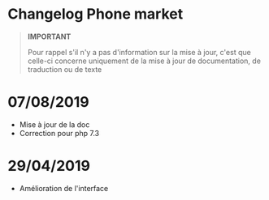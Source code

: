 # Changelog Phone market

>**IMPORTANT**
>
>Pour rappel s'il n'y a pas d'information sur la mise à jour, c'est que celle-ci concerne uniquement de la mise à jour de documentation, de traduction ou de texte

# 07/08/2019

- Mise à jour de la doc
- Correction pour php 7.3

# 29/04/2019

- Amélioration de l'interface

